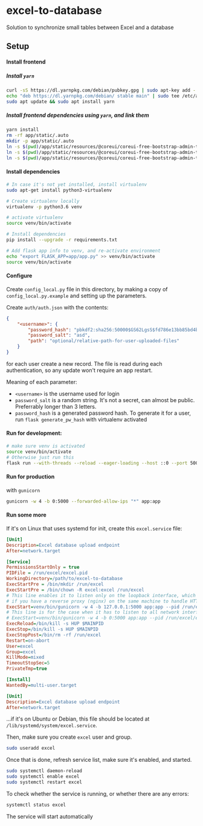 # excel-to-database
Solution to synchronize small tables between Excel and a database

## Setup

#### Install frontend

##### Install `yarn`

```sh
curl -sS https://dl.yarnpkg.com/debian/pubkey.gpg | sudo apt-key add -
echo "deb https://dl.yarnpkg.com/debian/ stable main" | sudo tee /etc/apt/sources.list.d/yarn.list
sudo apt update && sudo apt install yarn
```

##### Install frontend dependencies using `yarn`, and link them
```sh
yarn install
rm -rf app/static/.auto
mkdir -p app/static/.auto
ln -s $(pwd)/app/static/resources/@coreui/coreui-free-bootstrap-admin-template/src/css app/static/.auto/css
ln -s $(pwd)/app/static/resources/@coreui/coreui-free-bootstrap-admin-template/src/img app/static/.auto/img
ln -s $(pwd)/app/static/resources/@coreui/coreui-free-bootstrap-admin-template/src/js app/static/.auto/js
```

#### Install dependencies

```sh
# In case it's not yet installed, install virtualenv
sudo apt-get install python3-virtualenv

# Create virtualenv locally
virtualenv -p python3.6 venv

# activate virtualenv
source venv/bin/activate

# Install dependencies
pip install --upgrade -r requirements.txt

# Add flask app info to venv, and re-activate environment
echo "export FLASK_APP=app/app.py" >> venv/bin/activate
source venv/bin/activate
```

#### Configure
Create `config_local.py` file in this directory, by making a copy of `config_local.py.example` and setting up the parameters.

Create `auth/auth.json` with the contents:
```json
{
    "<username>": {
        "password_hash": "pbkdf2:sha256:50000$GS62LgsS$fd786e13bb85bd4b9c1c71609e103b2a66eebbb751f9b92f7cbc1d195b65f71d",
        "password_salt": "asd",
        "path": "optional/relative-path-for-user-uploaded-files"
    }
}
```
for each user create a new record. The file is read during each authentication, so any update won't require an app restart.

Meaning of each parameter:
* `<username>` is the username used for login
* `password_salt` is a random string. It's not a secret, can almost be public. Preferrably longer than 3 letters.
* `password_hash` is a generated password hash. To generate it for a user, run `flask generate_pw_hash` with virtualenv activated


#### Run for development:
```sh
# make sure venv is activated
source venv/bin/activate
# Otherwise just run this
flask run --with-threads --reload --eager-loading --host ::0 --port 5000 2>&1
```

#### Run for production
with `gunicorn`
```sh
gunicorn -w 4 -b 0:5000 --forwarded-allow-ips "*" app:app
```

#### Run some more

If it's on Linux that uses systemd for init, create this `excel.service` file:
```ini
[Unit]
Description=Excel database upload endpoint
After=network.target

[Service]
PermissionsStartOnly = true
PIDFile = /run/excel/excel.pid
WorkingDirectory=/path/to/excel-to-database
ExecStartPre = /bin/mkdir /run/excel
ExecStartPre = /bin/chown -R excel:excel /run/excel
# This line enables it to listen only on the loopback interface, which is what is necessary
# if you have a reverse proxy (nginx) on the same machine to handle HTTPS for example
ExecStart=venv/bin/gunicorn -w 4 -b 127.0.0.1:5000 app:app --pid /run/excel/excel.pid
# This line is for the case when it has to listen to all network interfaces
# ExecStart=venv/bin/gunicorn -w 4 -b 0:5000 app:app --pid /run/excel/excel.pid
ExecReload=/bin/kill -s HUP $MAINPID
ExecStop=/bin/kill -s HUP $MAINPID
ExecStopPost=/bin/rm -rf /run/excel 
Restart=on-abort
User=excel
Group=excel
KillMode=mixed
TimeoutStopSec=5
PrivateTmp=true

[Install]
WantedBy=multi-user.target

[Unit]
Description=Excel database upload endpoint
After=network.target
```

...if it's on Ubuntu or Debian, this file should be located at `/lib/systemd/system/excel.service`.

Then, make sure you create `excel` user and group.
```sh
sudo useradd excel
```

Once that is done, refresh service list, make sure it's enabled, and started.

```sh
sudo systemctl daemon-reload
sudo systemctl enable excel
sudo systemctl restart excel
```

To check whether the service is running, or whether there are any errors:

```sh
systemctl status excel
```

The service will start automatically
